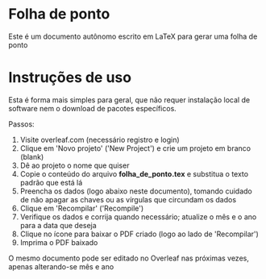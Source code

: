 # Folha de ponto
Este é um documento autônomo escrito em LaTeX para gerar uma folha de ponto


# Instruções de uso
Esta é forma mais simples para geral, que não requer instalação local de software nem o download de pacotes específicos.

Passos:
 1) Visite overleaf.com (necessário registro e login)
 2) Clique em 'Novo projeto' ('New Project') e crie um projeto em branco (blank)
 3) Dê ao projeto o nome que quiser
 4) Copie o conteúdo do arquivo **folha_de_ponto.tex** e substitua o texto padrão que está lá
 5) Preencha os dados (logo abaixo neste documento), tomando cuidado de não apagar as chaves ou as vírgulas que circundam os dados
 6) Clique em 'Recompilar' ('Recompile')
 7) Verifique os dados e corrija quando necessário; atualize o mês e o ano para a data que deseja
 7) Clique no ícone para baixar o PDF criado (logo ao lado de 'Recompilar')
 8) Imprima o PDF baixado

 O mesmo documento pode ser editado no Overleaf nas próximas vezes, apenas alterando-se mês e ano
